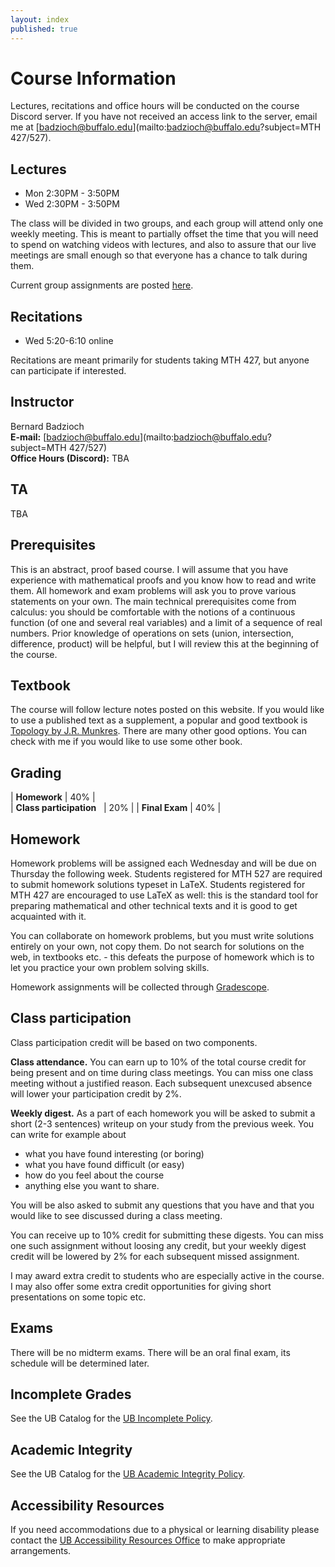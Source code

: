 ```yaml
---
layout: index
published: true
---
```



# Course Information

Lectures, recitations and office hours will be conducted on the course
Discord server. If you have not received an access link to the
server, email me at [badzioch@buffalo.edu](mailto:badzioch@buffalo.edu?subject=MTH 427/527).  

## Lectures

* Mon 2:30PM - 3:50PM
* Wed 2:30PM - 3:50PM   

The class will be divided in two groups, and each group will attend only
one weekly meeting. This is meant to partially offset the time that you will
need to spend on watching videos with lectures, and also to assure that our
live meetings are small enough so that everyone has a chance to talk during them.

Current group assignments are posted [here](/assets/group_assignments.pdf).



## Recitations

* Wed 5:20-6:10 online

Recitations are meant primarily for students taking MTH 427, but anyone can
participate if interested.   

## Instructor

Bernard Badzioch  
**E-mail:** [badzioch@buffalo.edu](mailto:badzioch@buffalo.edu?subject=MTH 427/527)  
**Office Hours (Discord):** TBA


## TA

TBA

## Prerequisites

This is an abstract, proof based course. I will assume that you have experience
with mathematical proofs and you know how to read and write them. All homework
and exam problems will ask you to prove various statements on your own. The main
technical prerequisites come from calculus: you should be comfortable with the
notions of a continuous function (of one and several real variables) and a limit
of a sequence of real numbers. Prior knowledge of operations on sets (union,
intersection, difference, product)  will be helpful, but I will review this at
the beginning of the course.


## Textbook

The course will follow lecture notes posted on this website.
If you would like to use a published text as a supplement, a popular and good
textbook is [Topology by J.R. Munkres](https://www.amazon.com/Topology-2nd-Economy-James-Munkres/dp/8120320468/ref=pd_cp_14_1?_encoding=UTF8&pd_rd_i=8120320468&pd_rd_r=4VZWC9KGC5G31YR4T9ZA&pd_rd_w=5hg0t&pd_rd_wg=60htE&psc=1&refRID=4VZWC9KGC5G31YR4T9ZA).
There are many other good options. You can check with me if you would like to
use some other book.

## Grading

| **Homework**                   | 40% |  
| **Class participation** &nbsp; | 20% |
| **Final Exam**                 | 40% |  


## Homework

Homework problems will be assigned each Wednesday and will be due on Thursday
the following week. Students registered for MTH 527 are required to submit homework solutions
typeset in LaTeX. Students registered for MTH 427 are encouraged to use LaTeX as
well: this is the standard tool for preparing mathematical and other technical texts
and it is good to get acquainted with it.

You can collaborate on homework problems, but you must write solutions entirely on your
own, not copy them. Do not search for solutions on the web, in textbooks etc. -
this defeats the purpose of homework which is to let you practice your own problem
solving skills.

Homework assignments will be collected through [Gradescope](https://www.gradescope.com).

## Class participation

Class participation credit will be based on two components.

**Class attendance.** You can earn up to 10% of the total course credit
for being present and on time during class meetings. You can miss one
class meeting without a justified reason. Each subsequent unexcused absence
will lower your participation credit by 2%.

**Weekly digest.** As a part of each homework you will be asked to submit
a short (2-3 sentences) writeup on your study from the previous week.
You can write for example about

* what you have found interesting (or boring)
* what you have found difficult (or easy)
* how do you feel about the course
* anything else you want to share.

You will be also asked to submit any questions that you have and that
you would like to see discussed during a class meeting.  

You can receive up to 10% credit for submitting these digests. You can miss one
such assignment without loosing any credit, but your weekly digest credit will be
lowered by 2% for each subsequent missed assignment.   

I may award extra credit to students who are especially active in the course.
I may also offer some extra credit opportunities for giving short presentations
on some topic etc.


## Exams

There will be no midterm exams. There will be an oral final exam, its schedule
will be determined later.   


## Incomplete Grades

See the UB Catalog for the [UB Incomplete Policy](https://catalog.buffalo.edu/policies/explanation.html).


## Academic Integrity

See the UB Catalog for the [UB Academic Integrity Policy](https://catalog.buffalo.edu/policies/integrity.html).


## Accessibility Resources

If you need accommodations due to a physical or learning disability please contact the
[UB Accessibility Resources Office](https://www.buffalo.edu/studentlife/who-we-are/departments/accessibility.html)
to make appropriate arrangements.
